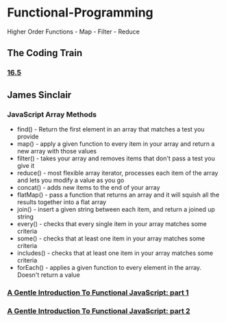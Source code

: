 # Functional-Programming
Higher Order Functions - Map - Filter - Reduce

## The Coding Train 
### [16.5](https://www.youtube.com/watch?v=H4awPsyugS0&list=PLRqwX-V7Uu6YgpA3Oht-7B4NBQwFVe3pr&index=5)

## James Sinclair

### JavaScript Array Methods
- find() - Return the first element in an array that matches a test you provide
- map() - apply a given function to every item in your array and return a new array with those values
- filter() - takes your array and removes items that don't pass a test you give it
- reduce() - most flexible array iterator, processes each item of the array and lets you modify a value as you go
- concat() - adds new items to the end of your array
- flatMap() - pass a function that returns an array and it will squish all the results together into a flat array
- join() - insert a given string between each item, and return a joined up string
- every() - checks that every single item in your array matches some criteria
- some() - checks that at least one item in your array matches some criteria
- includes() - checks that at least one item in your array matches some criteria 
- forEach() - applies a given function to every element in the array. Doesn't return a value
  
### [A Gentle Introduction To Functional JavaScript: part 1](https://jrsinclair.com/articles/2016/gentle-introduction-to-functional-javascript-intro/)
### [A Gentle Introduction To Functional JavaScript: part 2](https://jrsinclair.com/articles/2016/gentle-introduction-to-functional-javascript-arrays/)
